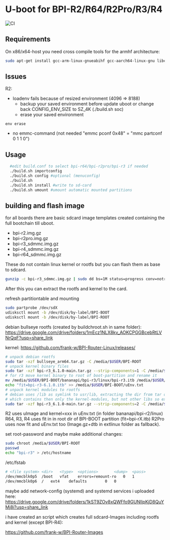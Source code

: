 # U-boot for BPI-R2/R64/R2Pro/R3/R4

![CI](https://github.com/frank-w/u-boot/workflows/CI/badge.svg?branch=2023-10-bpi)

## Requirements

On x86/x64-host you need cross compile tools for the armhf architecture:
```sh
sudo apt-get install gcc-arm-linux-gnueabihf gcc-aarch64-linux-gnu libc6-armhf-cross u-boot-tools make gcc swig python-dev python3-pyelftools
```

## Issues

R2:
- loadenv fails because of resized environment (4096 => 8188)
  - backup your saved environment before update uboot or 
    change back CONFIG_ENV_SIZE to SZ_4K (./build.sh soc)
  - erase your saved environment

```
env erase
```

- no emmc-command (not needed "emmc pconf 0x48" = "mmc partconf 0 1 1 0")

## Usage

```sh
  #edit build.conf to select bpi-r64/bpi-r2pro/bpi-r3 if needed
  ./build.sh importconfig
  ./build.sh config #optional (menuconfig)
  ./build.sh
  ./build.sh install #write to sd-card
  ./build.sh umount #umount automatic mounted partitions
```

## building and flash image

for all boards there are basic sdcard image templates created containing
the full bootchain till uboot.

- bpi-r2.img.gz
- bpi-r2pro.img.gz
- bpi-r3_sdmmc.img.gz
- bpi-r4_sdmmc.img.gz
- bpi-r64_sdmmc.img.gz

These do not contain linux kernel or rootfs but you can flash them as base to sdcard.

```sh
gunzip -c bpi-r3_sdmmc.img.gz | sudo dd bs=1M status=progress conv=notrunc,fsync of=/dev/sdX
```

After this you can extract the rootfs and kernel to the card.

refresh partitiontable and mounting

```sh
sudo partprobe /dev/sdX
udisksctl mount -b /dev/disk/by-label/BPI-BOOT
udisksctl mount -b /dev/disk/by-label/BPI-ROOT
```

debian bullseye rootfs (created by buildchroot.sh in same folder):
https://drive.google.com/drive/folders/1mEcz1NLX8kv_AOKCPGGBcebRtLVNrQqF?usp=share_link

kernel:
https://github.com/frank-w/BPI-Router-Linux/releases/

```sh
# unpack debian rootfs
sudo tar -xzf bullseye_arm64.tar.gz -C /media/$USER/BPI-ROOT
# unpack kernel binary files
sudo tar -xzf bpi-r3_6.1.0-main.tar.gz --strip-components=1 -C /media/$USER/BPI-BOOT BPI-BOOT
# for r3 move kernel binary to root of boot-partition and rename it
mv /media/$USER/BPI-BOOT/bananapi/bpi-r3/linux/bpi-r3.itb /media/$USER/BPI-BOOT/bpi-r3-6.1.0.itb
echo "fit=bpi-r3-6.1.0.itb" >> /media/$USER/BPI-BOOT/uEnv.txt
# unpack kernel modules to rootfs
# debian uses /lib as symlink to usr/lib, extracting the dir from tar overwrites symlink with directory
# which contains then only the kernel-modules, but not other libs so extract the subfolder to /lib
sudo tar -xzf bpi-r3_6.1.0-main.tar.gz --strip-components=2 -C /media/$USER/BPI-ROOT/lib/ BPI-ROOT/lib/
```
R2 uses uImage and kernel=xxx in uEnv.txt (in folder bananapi/bpi-r2/linux)
R64, R3, R4 uses fit in in root dir of BPI-BOOT partition (fit=bpi-rX.itb)
R2Pro uses now fit and uEnv.txt too (Image.gz+dtb in extlinux folder as fallback).

set root-password and maybe make additional changes:

```sh
sudo chroot /media/$USER/BPI-ROOT
passwd
echo "bpi-r3" > /etc/hostname
```
/etc/fstab
```sh
# <file system>	<dir>	<type>	<options>		<dump>	<pass>
/dev/mmcblk0p5	/boot	vfat    errors=remount-ro	0	1
/dev/mmcblk0p6	/	ext4	defaults		0	0
```

maybe add network-config (systemd) and systemd services i uploaded here:
https://drive.google.com/drive/folders/1kST9ZOv8xQWFfo9GUNIIpKjD8QuYMj8i?usp=share_link

i have created an script which creates full sdcard-Images including rootfs and kernel (except BPI-R4):

https://github.com/frank-w/BPI-Router-Images
